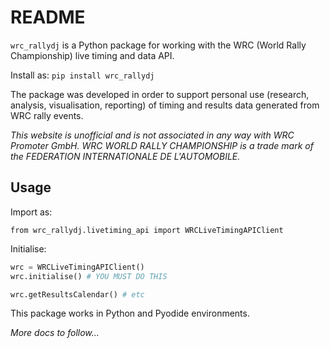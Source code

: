 # README

`wrc_rallydj` is a Python package for working with the WRC (World Rally Championship) live timing and data API.

Install as: `pip install wrc_rallydj`

The package was developed in order to support personal use (research, analysis, visualisation, reporting) of timing and results data generated from WRC rally events.

*This website is unofficial and is not associated in any way with WRC Promoter GmbH. WRC WORLD RALLY CHAMPIONSHIP is a trade mark of the FEDERATION INTERNATIONALE DE L'AUTOMOBILE.*

## Usage

Import as:

`from wrc_rallydj.livetiming_api import WRCLiveTimingAPIClient`

Initialise:

```python
wrc = WRCLiveTimingAPIClient()
wrc.initialise() # YOU MUST DO THIS

wrc.getResultsCalendar() # etc
```

This package works in Python and Pyodide environments.

*More docs to follow...*
